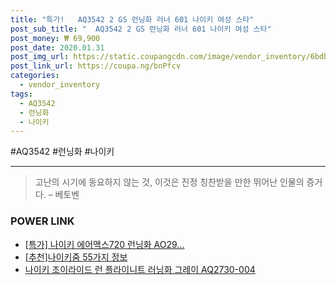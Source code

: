```yaml
--- 
title: "특가!   AQ3542 2 GS 런닝화 러너 601 나이키 여성 스타" 
post_sub_title: "  AQ3542 2 GS 런닝화 러너 601 나이키 여성 스타" 
post_money: ₩ 69,900 
post_date: 2020.01.31 
post_img_url: https://static.coupangcdn.com/image/vendor_inventory/6bdb/14330eb367a83be9d7855ae07c4cb58a40cd1b85761cf46fc66782c23745.jpg 
post_link_url: https://coupa.ng/bnPfcv 
categories: 
  - vendor_inventory 
tags: 
  - AQ3542 
  - 런닝화 
  - 나이키 
--- 
```

  #AQ3542 #런닝화 #나이키 
<hr> 

> 고난의 시기에 동요하지 않는 것, 이것은 진정 칭찬받을 만한 뛰어난 인물의 증거다. – 베토벤 


### POWER LINK

* <a href="https://blog.naver.com/sakai111/221787533962" target="_blank">[특가] 나이키 에어맥스720 런닝화 AO29...</a>
* <a href="https://blog.naver.com/fasyy4321/221784732054" target="_blank">[추천]나이키줌 55가지 정보</a>
* <a href="https://blog.naver.com/sakai111/221784459319" target="_blank">나이키 조이라이드 런 플라이니트 러닝화 그레이 AQ2730-004</a>
